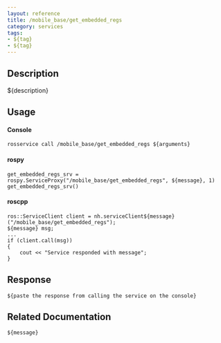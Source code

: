 ```yaml
---
layout: reference
title: /mobile_base/get_embedded_regs
category: services
tags: 
- ${tag} 
- ${tag}
---
```


## Description
${description}

## Usage
#### Console
```
rosservice call /mobile_base/get_embedded_regs ${arguments}
```

#### rospy
```
get_embedded_regs_srv = rospy.ServiceProxy("/mobile_base/get_embedded_regs", ${message}, 1)
get_embedded_regs_srv()
```

#### roscpp
```
ros::ServiceClient client = nh.serviceClient${message}("/mobile_base/get_embedded_regs");
${message} msg;
...
if (client.call(msg))
{
    cout << "Service responded with message";
}
```

## Response
```
${paste the response from calling the service on the console}
```

## Related Documentation
``${message}``